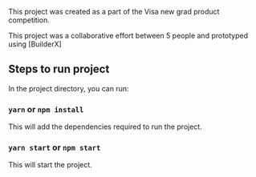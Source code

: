 This project was created as a part of the Visa new grad product competition. 

This project was a collaborative effort between 5 people and prototyped using [BuilderX] 

## Steps to run project

In the project directory, you can run:

### `yarn` or `npm install`

This will add the dependencies required to run the project.

### `yarn start` or `npm start`

This will start the project.
